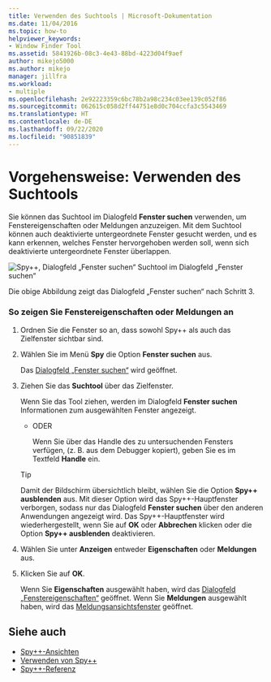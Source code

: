 ```yaml
---
title: Verwenden des Suchtools | Microsoft-Dokumentation
ms.date: 11/04/2016
ms.topic: how-to
helpviewer_keywords:
- Window Finder Tool
ms.assetid: 5841926b-08c3-4e43-88bd-4223d04f9aef
author: mikejo5000
ms.author: mikejo
manager: jillfra
ms.workload:
- multiple
ms.openlocfilehash: 2e92223359c6bc78b2a98c234c03ee139c052f86
ms.sourcegitcommit: 062615c058d2ff44751e8d0c704ccfa3c5543469
ms.translationtype: HT
ms.contentlocale: de-DE
ms.lasthandoff: 09/22/2020
ms.locfileid: "90851839"
---
```

# <a name="how-to-use-the-finder-tool"></a>Vorgehensweise: Verwenden des Suchtools
Sie können das Suchtool im Dialogfeld **Fenster suchen** verwenden, um Fenstereigenschaften oder Meldungen anzuzeigen. Mit dem Suchtool können auch deaktivierte untergeordnete Fenster gesucht werden, und es kann erkennen, welches Fenster hervorgehoben werden soll, wenn sich deaktivierte untergeordnete Fenster überlappen.

 ![Spy&#43;&#43;, Dialogfeld „Fenster suchen“](../debugger/media/icon_spy--_find.png "Icon_Spy++_Find") Suchtool im Dialogfeld „Fenster suchen“

 Die obige Abbildung zeigt das Dialogfeld „Fenster suchen“ nach Schritt 3.

### <a name="to-display-window-properties-or-messages"></a>So zeigen Sie Fenstereigenschaften oder Meldungen an

1. Ordnen Sie die Fenster so an, dass sowohl Spy++ als auch das Zielfenster sichtbar sind.

2. Wählen Sie im Menü **Spy** die Option **Fenster suchen** aus.

    Das [Dialogfeld „Fenster suchen“](../debugger/find-window-dialog-box.md) wird geöffnet.

3. Ziehen Sie das **Suchtool** über das Zielfenster.

    Wenn Sie das Tool ziehen, werden im Dialogfeld **Fenster suchen** Informationen zum ausgewählten Fenster angezeigt.

   - ODER

     Wenn Sie über das Handle des zu untersuchenden Fensters verfügen, (z. B. aus dem Debugger kopiert), geben Sie es im Textfeld **Handle** ein.

   > [!TIP]
   > Damit der Bildschirm übersichtlich bleibt, wählen Sie die Option **Spy++ ausblenden** aus. Mit dieser Option wird das Spy++-Hauptfenster verborgen, sodass nur das Dialogfeld **Fenster suchen** über den anderen Anwendungen angezeigt wird. Das Spy++-Hauptfenster wird wiederhergestellt, wenn Sie auf **OK** oder **Abbrechen** klicken oder die Option **Spy++ ausblenden** deaktivieren.

4. Wählen Sie unter **Anzeigen** entweder **Eigenschaften** oder **Meldungen** aus.

5. Klicken Sie auf **OK**.

    Wenn Sie **Eigenschaften** ausgewählt haben, wird das [Dialogfeld „Fenstereigenschaften“](../debugger/window-properties-dialog-box.md) geöffnet. Wenn Sie **Meldungen** ausgewählt haben, wird das [Meldungsansichtsfenster](../debugger/messages-view.md) geöffnet.

## <a name="see-also"></a>Siehe auch
- [Spy++-Ansichten](../debugger/spy-increment-views.md)
- [Verwenden von Spy++](../debugger/using-spy-increment.md)
- [Spy++-Referenz](../debugger/spy-increment-reference.md)